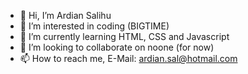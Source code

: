 - 👋 Hi, I’m Ardian Salihu
- 👀 I’m interested in coding (BIGTIME)
- 🌱 I’m currently learning HTML, CSS and Javascript
- 💞️ I’m looking to collaborate on noone (for now)
- 📫 How to reach me, E-Mail: ardian.sal@hotmail.com

<!---
klein528/klein528 is a ✨ special ✨ repository because its `README.md` (this file) appears on your GitHub profile.
You can click the Preview link to take a look at your changes.
--->

